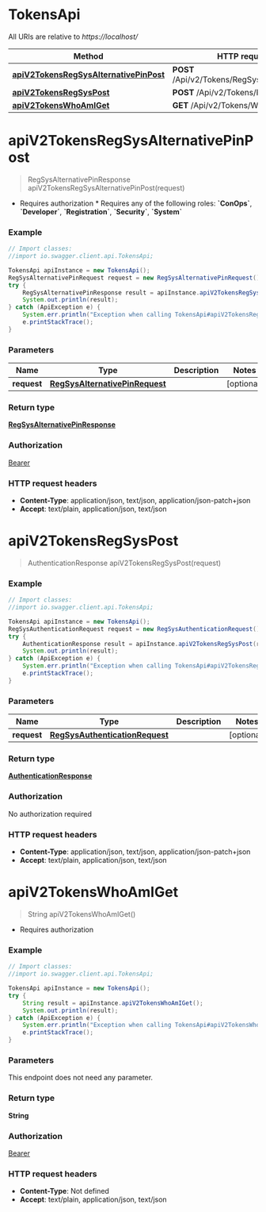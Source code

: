 # TokensApi

All URIs are relative to *https://localhost/*

Method | HTTP request | Description
------------- | ------------- | -------------
[**apiV2TokensRegSysAlternativePinPost**](TokensApi.md#apiV2TokensRegSysAlternativePinPost) | **POST** /Api/v2/Tokens/RegSys/AlternativePin | 
[**apiV2TokensRegSysPost**](TokensApi.md#apiV2TokensRegSysPost) | **POST** /Api/v2/Tokens/RegSys | 
[**apiV2TokensWhoAmIGet**](TokensApi.md#apiV2TokensWhoAmIGet) | **GET** /Api/v2/Tokens/WhoAmI | 


<a name="apiV2TokensRegSysAlternativePinPost"></a>
# **apiV2TokensRegSysAlternativePinPost**
> RegSysAlternativePinResponse apiV2TokensRegSysAlternativePinPost(request)



  * Requires authorization     * Requires any of the following roles: **&#x60;ConOps&#x60;**, **&#x60;Developer&#x60;**, **&#x60;Registration&#x60;**, **&#x60;Security&#x60;**, **&#x60;System&#x60;**

### Example
```java
// Import classes:
//import io.swagger.client.api.TokensApi;

TokensApi apiInstance = new TokensApi();
RegSysAlternativePinRequest request = new RegSysAlternativePinRequest(); // RegSysAlternativePinRequest | 
try {
    RegSysAlternativePinResponse result = apiInstance.apiV2TokensRegSysAlternativePinPost(request);
    System.out.println(result);
} catch (ApiException e) {
    System.err.println("Exception when calling TokensApi#apiV2TokensRegSysAlternativePinPost");
    e.printStackTrace();
}
```

### Parameters

Name | Type | Description  | Notes
------------- | ------------- | ------------- | -------------
 **request** | [**RegSysAlternativePinRequest**](RegSysAlternativePinRequest.md)|  | [optional]

### Return type

[**RegSysAlternativePinResponse**](RegSysAlternativePinResponse.md)

### Authorization

[Bearer](../README.md#Bearer)

### HTTP request headers

 - **Content-Type**: application/json, text/json, application/json-patch+json
 - **Accept**: text/plain, application/json, text/json

<a name="apiV2TokensRegSysPost"></a>
# **apiV2TokensRegSysPost**
> AuthenticationResponse apiV2TokensRegSysPost(request)



### Example
```java
// Import classes:
//import io.swagger.client.api.TokensApi;

TokensApi apiInstance = new TokensApi();
RegSysAuthenticationRequest request = new RegSysAuthenticationRequest(); // RegSysAuthenticationRequest | 
try {
    AuthenticationResponse result = apiInstance.apiV2TokensRegSysPost(request);
    System.out.println(result);
} catch (ApiException e) {
    System.err.println("Exception when calling TokensApi#apiV2TokensRegSysPost");
    e.printStackTrace();
}
```

### Parameters

Name | Type | Description  | Notes
------------- | ------------- | ------------- | -------------
 **request** | [**RegSysAuthenticationRequest**](RegSysAuthenticationRequest.md)|  | [optional]

### Return type

[**AuthenticationResponse**](AuthenticationResponse.md)

### Authorization

No authorization required

### HTTP request headers

 - **Content-Type**: application/json, text/json, application/json-patch+json
 - **Accept**: text/plain, application/json, text/json

<a name="apiV2TokensWhoAmIGet"></a>
# **apiV2TokensWhoAmIGet**
> String apiV2TokensWhoAmIGet()



  * Requires authorization   

### Example
```java
// Import classes:
//import io.swagger.client.api.TokensApi;

TokensApi apiInstance = new TokensApi();
try {
    String result = apiInstance.apiV2TokensWhoAmIGet();
    System.out.println(result);
} catch (ApiException e) {
    System.err.println("Exception when calling TokensApi#apiV2TokensWhoAmIGet");
    e.printStackTrace();
}
```

### Parameters
This endpoint does not need any parameter.

### Return type

**String**

### Authorization

[Bearer](../README.md#Bearer)

### HTTP request headers

 - **Content-Type**: Not defined
 - **Accept**: text/plain, application/json, text/json


